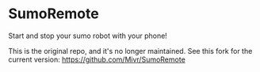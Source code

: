 # SumoRemote
Start and stop your sumo robot with your phone! 

This is the original repo, and it's no longer maintained. See this fork for the current version: https://github.com/Mivr/SumoRemote
